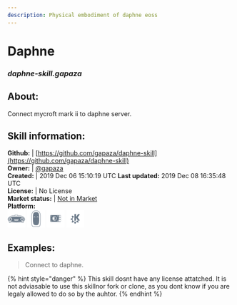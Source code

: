```yaml
---
description: Physical embodiment of daphne eoss
---
```


# Daphne  
### _daphne-skill.gapaza_  
## About:  
Connect mycroft mark ii to daphne server.

## Skill information:  
**Github:** | [https://github.com/gapaza/daphne-skill](https://github.com/gapaza/daphne-skill)  
**Owner:** | [@gapaza](https://github.com/gapaza)  
**Created:** | 2019 Dec 06 15:10:19 UTC  **Last updated:** 2019 Dec 08 16:35:48 UTC  
**License:** | No License  
**Market status:** | [Not in Market](https://market.mycroft.ai/skill/)  
**Platform:**  
 ![Mark I](../.gitbook/assets/mark-1-icon.png)  ![Mark II](../.gitbook/assets/mark-2-icon.png)  ![Picroft](../.gitbook/assets/picroft-icon.png)  ![plasmoid](../.gitbook/assets/kde.png)   
## Examples:  
> Connect to daphne.  
  
{% hint style="danger" %}
This skill dosnt have any license attatched. It is not adviasable to use this skillnor fork or clone, as you dont know if you are legaly allowed to do so by the auhtor.
{% endhint %}

